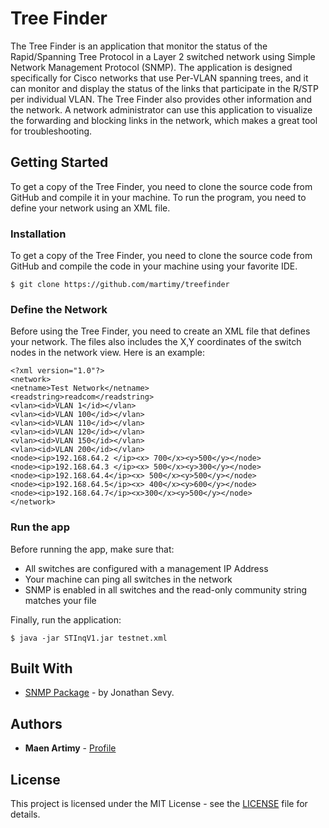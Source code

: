 # Tree Finder

The Tree Finder is an application that monitor the status of the Rapid/Spanning Tree Protocol in a Layer 2 switched network using Simple Network Management Protocol (SNMP). The application is designed specifically for Cisco networks that use Per-VLAN spanning trees, and it can monitor and display the status of the links that participate in the R/STP per individual VLAN. The Tree Finder also provides other information and the network. A network administrator can use this application to visualize the forwarding and blocking links in the network, which makes a great tool for troubleshooting.  

## Getting Started 

To get a copy of the Tree Finder, you need to clone the source code from GitHub and compile it in your machine. To run the program, you need to define your network using an XML file. 

### Installation

To get a copy of the Tree Finder, you need to clone the source code from GitHub and compile the code in your machine using your favorite IDE.

```
$ git clone https://github.com/martimy/treefinder
```

### Define the Network

Before using the Tree Finder, you need to create an XML file that defines your network. The files also includes the X,Y coordinates of the switch nodes in the network view. Here is an example:

```
<?xml version="1.0"?>
<network>
<netname>Test Network</netname>
<readstring>readcom</readstring>
<vlan><id>VLAN 1</id></vlan>
<vlan><id>VLAN 100</id></vlan>
<vlan><id>VLAN 110</id></vlan>
<vlan><id>VLAN 120</id></vlan>
<vlan><id>VLAN 150</id></vlan>
<vlan><id>VLAN 200</id></vlan>
<node><ip>192.168.64.2 </ip><x> 700</x><y>500</y></node>
<node><ip>192.168.64.3 </ip><x> 500</x><y>300</y></node>
<node><ip>192.168.64.4</ip><x> 500</x><y>500</y></node>
<node><ip>192.168.64.5</ip><x> 400</x><y>600</y></node>
<node><ip>192.168.64.7</ip><x>300</x><y>500</y></node>
</network>
```

### Run the app

Before running the app, make sure that:
* All switches are configured with a management IP Address 
* Your machine can ping all switches in the network
* SNMP is enabled in all switches and the read-only community string matches your file

Finally, run the application:

```
$ java -jar STInqV1.jar testnet.xml
```

## Built With

* [SNMP Package](https://jsevy.com/snmp/) - by Jonathan Sevy.


## Authors

* **Maen Artimy** - [Profile](https://github.com/martimy)

## License

This project is licensed under the MIT License - see the [LICENSE](LICENSE) file for details.
